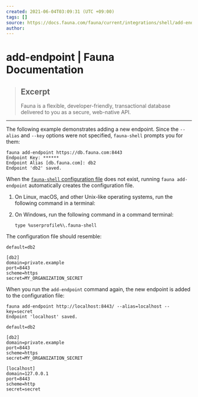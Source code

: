 ```yaml
---
created: 2021-06-04T03:09:31 (UTC +09:00)
tags: []
source: https://docs.fauna.com/fauna/current/integrations/shell/add-endpoint
author: 
---
```


# add-endpoint | Fauna Documentation

> ## Excerpt
> Fauna is a flexible, developer-friendly, transactional database delivered to you as a secure, web-native API.

---
The following example demonstrates adding a new endpoint. Since the `--alias` and `--key` options were not specified, `fauna-shell` prompts you for them:

```
fauna add-endpoint https://db.fauna.com:8443
Endpoint Key: ******
Endpoint Alias [db.fauna.com]: db2
Endpoint 'db2' saved.
```

When the [`fauna-shell` configuration file](https://docs.fauna.com/fauna/current/integrations/shell/config) does not exist, running `fauna add-endpoint` automatically creates the configuration file.

1.  On Linux, macOS, and other Unix-like operating systems, run the following command in a terminal:
    
2.  On Windows, run the following command in a command terminal:
    
    ```
    type %userprofile%\.fauna-shell
    ```
    

The configuration file should resemble:

```
default=db2

[db2]
domain=private.example
port=8443
scheme=https
secret=MY_ORGANIZATION_SECRET
```

When you run the `add-endpoint` command again, the new endpoint is added to the configuration file:

```
fauna add-endpoint http://localhost:8443/ --alias=localhost --key=secret
Endpoint 'localhost' saved.
```

```
default=db2

[db2]
domain=private.example
port=8443
scheme=https
secret=MY_ORGANIZATION_SECRET

[localhost]
domain=127.0.0.1
port=8443
scheme=http
secret=secret
```
